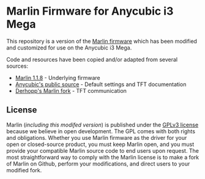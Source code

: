 # Marlin Firmware for Anycubic i3 Mega

This repository is a version of the [Marlin firmware](http://marlinfw.org/) which has been modified and customized for use on the Anycubic i3 Mega.

Code and resources have been copied and/or adapted from several sources:
- [Marlin 1.1.8](https://github.com/MarlinFirmware/Marlin) - Underlying firmware
- [Anycubic's public source](https://github.com/ANYCUBIC-3D/I3-MEGA) - Default settings and TFT documentation
- [Derhopp's Marlin fork](https://github.com/derhopp/Marlin-with-Anycubic-i3-Mega-TFT) - TFT communication

## License

Marlin (_including this modifed version_) is published under the [GPLv3 license](https://github.com/MarlinFirmware/Marlin/blob/1.0.x/COPYING.md) because we believe in open development. The GPL comes with both rights and obligations. Whether you use Marlin firmware as the driver for your open or closed-source product, you must keep Marlin open, and you must provide your compatible Marlin source code to end users upon request. The most straightforward way to comply with the Marlin license is to make a fork of Marlin on Github, perform your modifications, and direct users to your modified fork.
